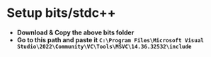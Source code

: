 # Setup bits/stdc++
- **Download & Copy the above bits folder**
- **Go to this path and paste it `C:\Program Files\Microsoft Visual Studio\2022\Community\VC\Tools\MSVC\14.36.32532\include`**
